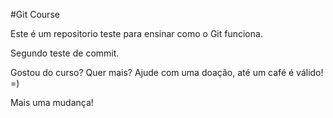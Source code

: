 #Git Course

Este é um repositorio teste para ensinar como o Git funciona.

Segundo teste de commit.

Gostou do curso? Quer mais? Ajude com uma doação, até um café é válido! =)


Mais uma mudança!